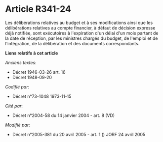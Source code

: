 # Article R341-24

Les délibérations relatives au budget et à ses modifications ainsi que les délibérations relatives au compte financier, à
défaut de décision expresse déjà notifiée, sont exécutoires à l'expiration d'un délai d'un mois partant de la date de
réception, par les ministres chargés du budget, de l'emploi et de l'intégration, de la délibération et des documents
correspondants.

**Liens relatifs à cet article**

_Anciens textes_:

  - Décret  1946-03-26 art. 16
  - Décret  1948-09-20

_Codifié par_:

  - Décret n°73-1048 1973-11-15

_Cité par_:

  - Décret n°2004-58 du 14 janvier 2004 - art. 8 (VD)

_Modifié par_:

  - Décret n°2005-381 du 20 avril 2005 - art. 1 () JORF 24 avril 2005
